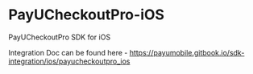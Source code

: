 # PayUCheckoutPro-iOS
PayUCheckoutPro SDK for iOS

Integration Doc can be found here - https://payumobile.gitbook.io/sdk-integration/ios/payucheckoutpro_ios
